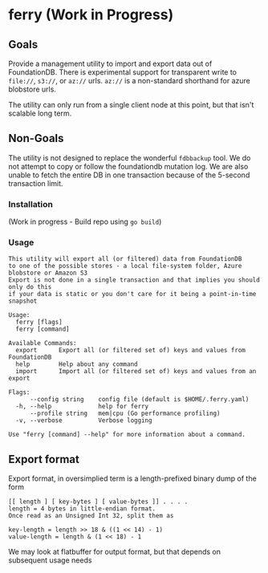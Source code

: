 # ferry (Work in Progress)

## Goals

Provide a management utility to import and export data out of FoundationDB.
There is experimental support for transparent write to `file://`, `s3://`, or `az://` urls. 
`az://` is a non-standard shorthand for azure blobstore urls.

The utility can only run from a single client node at this point, but that isn't scalable long term.

## Non-Goals

The utility is not designed to replace the wonderful `fdbbackup` tool.
We do not attempt to copy or follow the foundationdb mutation log.
We are also unable to fetch the entire DB in one transaction because
of the 5-second transaction limit. 

### Installation

(Work in progress - Build repo using `go build`)

### Usage


	This utility will export all (or filtered) data from FoundationDB 
	to one of the possible stores - a local file-system folder, Azure blobstore or Amazon S3
	Export is not done in a single transaction and that implies you should only do this
	if your data is static or you don't care for it being a point-in-time snapshot

	Usage:
	  ferry [flags]
	  ferry [command]

	Available Commands:
	  export      Export all (or filtered set of) keys and values from FoundationDB
	  help        Help about any command
	  import      Import all (or filtered set of) keys and values from an export

	Flags:
	      --config string    config file (default is $HOME/.ferry.yaml)
	  -h, --help             help for ferry
	      --profile string   mem|cpu (Go performance profiling)
	  -v, --verbose          Verbose logging

	Use "ferry [command] --help" for more information about a command.

## Export format

Export format, in oversimplied term is a length-prefixed binary dump of the form

```
[[ length ] [ key-bytes ] [ value-bytes ]] . . . .
length = 4 bytes in little-endian format.
Once read as an Unsigned Int 32, split them as

key-length = length >> 18 & ((1 << 14) - 1)
value-length = length & (1 << 18) - 1

```

We may look at flatbuffer for output format, but that depends on subsequent usage needs

